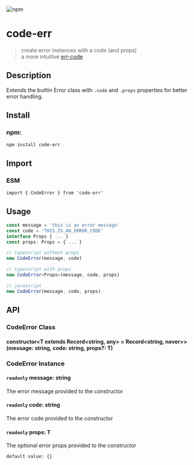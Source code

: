 ![npm](https://img.shields.io/npm/v/code-err?color=darkred&style=flat-square)

# code-err 

> create error instances with a code (and props)<br/>
> a more intuitive [err-code](https://github.com/IndigoUnited/js-err-code)<br/>

## Description

Extends the builtin Error class with `.code` and `.props` properties for better error handling.

## Install

### npm:

`npm install code-err`

## Import

### ESM

`import { CodeError } from 'code-err'`

<!--
### CJS

`const { CodeError } = require('code-err')`
-->

## Usage

```ts
const message = 'this is an error message'
const code = 'THIS_IS_AN_ERROR_CODE'
interface Props { ... }
const props: Props = { ... }

// typescript without props
new CodeError(message, code)

// typescript with props
new CodeError<Props>(message, code, props)

// javascript
new CodeError(message, code, props)
```

## API

### CodeError Class

#### constructor\<T extends Record\<string, any\> = Record\<string, never\>\>(message: string, code: string, props?: T)

### CodeError Instance

#### `readonly` message: string

The error message provided to the constructor

#### `readonly` code: string

The error code provided to the constructor

#### `readonly` props: T

The optional error props provided to the constructor

`default value: {}`
